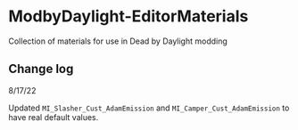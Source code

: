 # ModbyDaylight-EditorMaterials
Collection of materials for use in Dead by Daylight modding

## Change log

8/17/22

Updated `MI_Slasher_Cust_AdamEmission` and `MI_Camper_Cust_AdamEmission` to have real default values.
